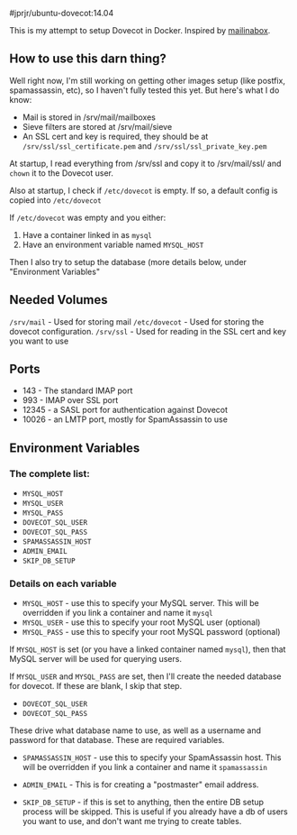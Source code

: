 #jprjr/ubuntu-dovecot:14.04

This is my attempt to setup Dovecot in Docker. Inspired by [mailinabox](https://github.com/mail-in-a-box/mailinabox).

## How to use this darn thing?

Well right now, I'm still working on getting other images setup (like postfix, spamassassin, etc), so I haven't fully tested this yet. But here's what
I do know:

* Mail is stored in /srv/mail/mailboxes
* Sieve filters are stored at /srv/mail/sieve
* An SSL cert and key is required, they should be at `/srv/ssl/ssl_certificate.pem` and `/srv/ssl/ssl_private_key.pem`

At startup, I read everything from /srv/ssl and copy it to /srv/mail/ssl/
and `chown` it to the Dovecot user.

Also at startup, I check if `/etc/dovecot` is empty. If so, a default
config is copied into `/etc/dovecot`

If `/etc/dovecot` was empty and you either:

1. Have a container linked in as `mysql`
2. Have an environment variable named `MYSQL_HOST`

Then I also try to setup the database (more details below, under "Environment Variables"

## Needed Volumes

`/srv/mail` - Used for storing mail
`/etc/dovecot` - Used for storing the dovecot configuration.
`/srv/ssl` - Used for reading in the SSL cert and key you want to use

## Ports

* 143 - The standard IMAP port
* 993 - IMAP over SSL port
* 12345 - a SASL port for authentication against Dovecot
* 10026 - an LMTP port, mostly for SpamAssassin to use

## Environment Variables

### The complete list:

* `MYSQL_HOST`
* `MYSQL_USER`
* `MYSQL_PASS`
* `DOVECOT_SQL_USER`
* `DOVECOT_SQL_PASS`
* `SPAMASSASSIN_HOST`
* `ADMIN_EMAIL`
* `SKIP_DB_SETUP`

### Details on each variable

* `MYSQL_HOST` - use this to specify your MySQL server. This will be overridden if you link a container and name it `mysql`
* `MYSQL_USER` - use this to specify your root MySQL user (optional)
* `MYSQL_PASS` - use this to specify your root MySQL password (optional)

If `MYSQL_HOST` is set (or you have a linked container named `mysql`), then
that MySQL server will be used for querying users.

If `MYSQL_USER` and `MYSQL_PASS` are set, then I'll create the needed
database for dovecot. If these are blank, I skip that step.

* `DOVECOT_SQL_USER`
* `DOVECOT_SQL_PASS`

These drive what database name to use, as well as a username and password
for that database. These are required variables.

* `SPAMASSASSIN_HOST` - use this to specify your SpamAssassin host. This will be overridden if you link a container and name it `spamassassin`

* `ADMIN_EMAIL` - This is for creating a "postmaster" email address.

* `SKIP_DB_SETUP` - if this is set to anything, then the entire DB setup
process will be skipped. This is useful if you already have a db of users
you want to use, and don't want me trying to create tables.
